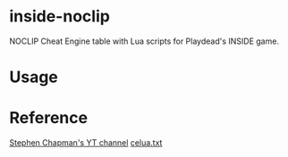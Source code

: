 # inside-noclip
NOCLIP Cheat Engine table with Lua scripts for Playdead's INSIDE game.

# Usage

# Reference
[Stephen Chapman's YT channel](https://www.youtube.com/watch?v=eEg3q2qocwQ)
[celua.txt](https://github.com/cheat-engine/cheat-engine/blob/master/Cheat%20Engine/bin/celua.txt)
